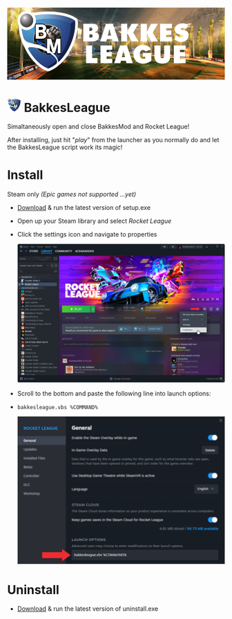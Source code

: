 ![alt text](https://github.com/armand0e/Bakkesleague/blob/main/images/banner.png?raw=true)


# ![alt text](https://github.com/armand0e/Bakkesleague/blob/main/images/logo32.png?raw=true) BakkesLeague
Simaltaneously open and close BakkesMod and Rocket League!

After installing, just hit "*play*" from the launcher as you normally do and let the BakkesLeague script work its magic!

# Install
Steam only *(Epic games not supported ...yet)*

* [Download](https://github.com/armand0e/Bakkesleague/releases/latest) & run the latest version of setup.exe
* Open up your Steam library and select *Rocket League*
* Click the settings icon and navigate to properties

    ![alt text](https://github.com/armand0e/Bakkesleague/blob/main/images/image.png?raw=true)

* Scroll to the bottom and paste the following line into launch options:
*     bakkesleague.vbs %COMMAND%

    ![alt text](https://github.com/armand0e/Bakkesleague/blob/main/images/launch.png?raw=true)

# Uninstall
* [Download](https://github.com/armand0e/Bakkesleague/releases/latest) & run the latest version of uninstall.exe

